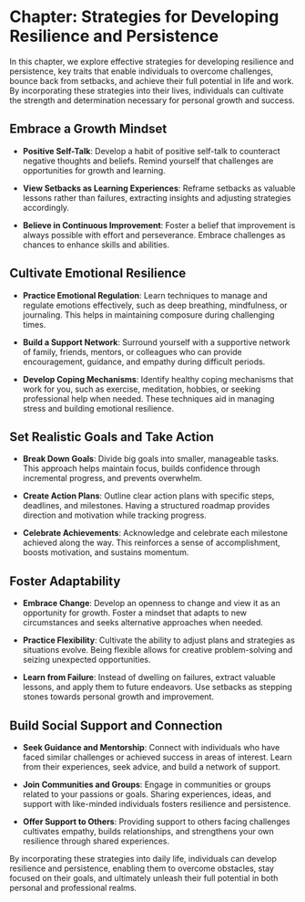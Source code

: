 Chapter: Strategies for Developing Resilience and Persistence
=============================================================

In this chapter, we explore effective strategies for developing resilience and persistence, key traits that enable individuals to overcome challenges, bounce back from setbacks, and achieve their full potential in life and work. By incorporating these strategies into their lives, individuals can cultivate the strength and determination necessary for personal growth and success.

Embrace a Growth Mindset
------------------------

* **Positive Self-Talk**: Develop a habit of positive self-talk to counteract negative thoughts and beliefs. Remind yourself that challenges are opportunities for growth and learning.

* **View Setbacks as Learning Experiences**: Reframe setbacks as valuable lessons rather than failures, extracting insights and adjusting strategies accordingly.

* **Believe in Continuous Improvement**: Foster a belief that improvement is always possible with effort and perseverance. Embrace challenges as chances to enhance skills and abilities.

Cultivate Emotional Resilience
------------------------------

* **Practice Emotional Regulation**: Learn techniques to manage and regulate emotions effectively, such as deep breathing, mindfulness, or journaling. This helps in maintaining composure during challenging times.

* **Build a Support Network**: Surround yourself with a supportive network of family, friends, mentors, or colleagues who can provide encouragement, guidance, and empathy during difficult periods.

* **Develop Coping Mechanisms**: Identify healthy coping mechanisms that work for you, such as exercise, meditation, hobbies, or seeking professional help when needed. These techniques aid in managing stress and building emotional resilience.

Set Realistic Goals and Take Action
-----------------------------------

* **Break Down Goals**: Divide big goals into smaller, manageable tasks. This approach helps maintain focus, builds confidence through incremental progress, and prevents overwhelm.

* **Create Action Plans**: Outline clear action plans with specific steps, deadlines, and milestones. Having a structured roadmap provides direction and motivation while tracking progress.

* **Celebrate Achievements**: Acknowledge and celebrate each milestone achieved along the way. This reinforces a sense of accomplishment, boosts motivation, and sustains momentum.

Foster Adaptability
-------------------

* **Embrace Change**: Develop an openness to change and view it as an opportunity for growth. Foster a mindset that adapts to new circumstances and seeks alternative approaches when needed.

* **Practice Flexibility**: Cultivate the ability to adjust plans and strategies as situations evolve. Being flexible allows for creative problem-solving and seizing unexpected opportunities.

* **Learn from Failure**: Instead of dwelling on failures, extract valuable lessons, and apply them to future endeavors. Use setbacks as stepping stones towards personal growth and improvement.

Build Social Support and Connection
-----------------------------------

* **Seek Guidance and Mentorship**: Connect with individuals who have faced similar challenges or achieved success in areas of interest. Learn from their experiences, seek advice, and build a network of support.

* **Join Communities and Groups**: Engage in communities or groups related to your passions or goals. Sharing experiences, ideas, and support with like-minded individuals fosters resilience and persistence.

* **Offer Support to Others**: Providing support to others facing challenges cultivates empathy, builds relationships, and strengthens your own resilience through shared experiences.

By incorporating these strategies into daily life, individuals can develop resilience and persistence, enabling them to overcome obstacles, stay focused on their goals, and ultimately unleash their full potential in both personal and professional realms.
